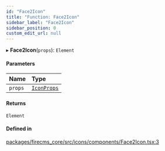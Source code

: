 ```yaml
---
id: "Face2Icon"
title: "Function: Face2Icon"
sidebar_label: "Face2Icon"
sidebar_position: 0
custom_edit_url: null
---
```


▸ **Face2Icon**(`props`): `Element`

#### Parameters

| Name | Type |
| :------ | :------ |
| `props` | [`IconProps`](../types/IconProps.md) |

#### Returns

`Element`

#### Defined in

[packages/firecms_core/src/icons/components/Face2Icon.tsx:3](https://github.com/FireCMSco/firecms/blob/d45f3739/packages/firecms_core/src/icons/components/Face2Icon.tsx#L3)
